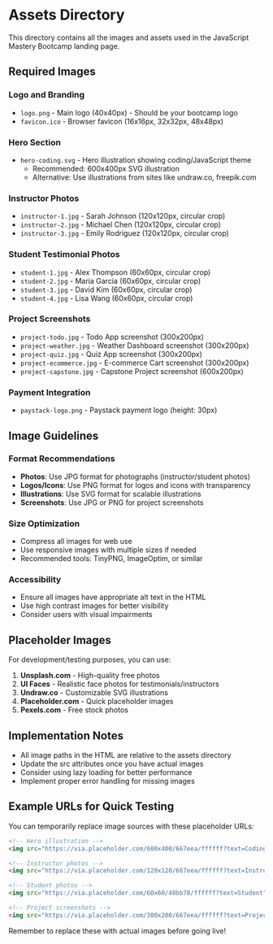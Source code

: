 # Assets Directory

This directory contains all the images and assets used in the JavaScript Mastery Bootcamp landing page.

## Required Images

### Logo and Branding
- `logo.png` - Main logo (40x40px) - Should be your bootcamp logo
- `favicon.ico` - Browser favicon (16x16px, 32x32px, 48x48px)

### Hero Section
- `hero-coding.svg` - Hero illustration showing coding/JavaScript theme
  - Recommended: 600x400px SVG illustration
  - Alternative: Use illustrations from sites like undraw.co, freepik.com

### Instructor Photos
- `instructor-1.jpg` - Sarah Johnson (120x120px, circular crop)
- `instructor-2.jpg` - Michael Chen (120x120px, circular crop)
- `instructor-3.jpg` - Emily Rodriguez (120x120px, circular crop)

### Student Testimonial Photos
- `student-1.jpg` - Alex Thompson (60x60px, circular crop)
- `student-2.jpg` - Maria Garcia (60x60px, circular crop)
- `student-3.jpg` - David Kim (60x60px, circular crop)
- `student-4.jpg` - Lisa Wang (60x60px, circular crop)

### Project Screenshots
- `project-todo.jpg` - Todo App screenshot (300x200px)
- `project-weather.jpg` - Weather Dashboard screenshot (300x200px)
- `project-quiz.jpg` - Quiz App screenshot (300x200px)
- `project-ecommerce.jpg` - E-commerce Cart screenshot (300x200px)
- `project-capstone.jpg` - Capstone Project screenshot (600x200px)

### Payment Integration
- `paystack-logo.png` - Paystack payment logo (height: 30px)

## Image Guidelines

### Format Recommendations
- **Photos**: Use JPG format for photographs (instructor/student photos)
- **Logos/Icons**: Use PNG format for logos and icons with transparency
- **Illustrations**: Use SVG format for scalable illustrations
- **Screenshots**: Use JPG or PNG for project screenshots

### Size Optimization
- Compress all images for web use
- Use responsive images with multiple sizes if needed
- Recommended tools: TinyPNG, ImageOptim, or similar

### Accessibility
- Ensure all images have appropriate alt text in the HTML
- Use high contrast images for better visibility
- Consider users with visual impairments

## Placeholder Images

For development/testing purposes, you can use:

1. **Unsplash.com** - High-quality free photos
2. **UI Faces** - Realistic face photos for testimonials/instructors
3. **Undraw.co** - Customizable SVG illustrations
4. **Placeholder.com** - Quick placeholder images
5. **Pexels.com** - Free stock photos

## Implementation Notes

- All image paths in the HTML are relative to the assets directory
- Update the src attributes once you have actual images
- Consider using lazy loading for better performance
- Implement proper error handling for missing images

## Example URLs for Quick Testing

You can temporarily replace image sources with these placeholder URLs:

```html
<!-- Hero illustration -->
<img src="https://via.placeholder.com/600x400/667eea/ffffff?text=Coding+Illustration" alt="Coding">

<!-- Instructor photos -->
<img src="https://via.placeholder.com/120x120/667eea/ffffff?text=Instructor" alt="Instructor">

<!-- Student photos -->
<img src="https://via.placeholder.com/60x60/48bb78/ffffff?text=Student" alt="Student">

<!-- Project screenshots -->
<img src="https://via.placeholder.com/300x200/667eea/ffffff?text=Project" alt="Project">
```

Remember to replace these with actual images before going live!
